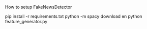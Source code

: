 How to setup FakeNewsDetector

pip install -r requirements.txt
python -m spacy download en
python feature_generator.py
